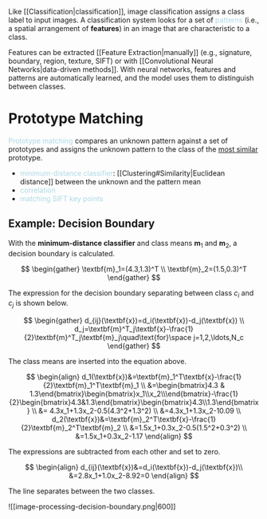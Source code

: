 Like [[Classification|classification]], image classification assigns a class label to input images. A classification system looks for a set of <span style = "color:lightblue">patterns</span> (i.e., a spatial arrangement of **features**) in an image that are characteristic to a class.

Features can be extracted [[Feature Extraction|manually]] (e.g., signature, boundary, region, texture, SIFT) or with [[Convolutional Neural Networks|data-driven methods]]. With neural networks, features and patterns are automatically learned, and the model uses them to distinguish between classes.

# Prototype Matching
<span style = "color:lightblue">Prototype matching</span> compares an unknown pattern against a set of prototypes and assigns the unknown pattern to the class of the <u>most similar</u> prototype.
- <span style = "color:lightblue">minimum-distance classifier</span>: [[Clustering#Similarity|Euclidean distance]] between the unknown and the pattern mean
- <span style = "color:lightblue">correlation</span>
- <span style = "color:lightblue">matching SIFT key points</span>

## Example: Decision Boundary
With the **minimum-distance classifier** and class means $\textbf{m}_1$ and $\textbf{m}_2$, a decision boundary is calculated.

$$
\begin{gather}
\textbf{m}_1=(4.3,1.3)^T \\
\textbf{m}_2=(1.5,0.3)^T
\end{gather}
$$

The expression for the decision boundary separating between class $c_i$ and $c_j$ is shown below.

$$
\begin{gather}
d_{ij}(\textbf{x})=d_i(\textbf{x})-d_j(\textbf{x}) \\
d_j=\textbf{m}^T_j\textbf{x}-\frac{1}{2}\textbf{m}^T_j\textbf{m}_j\quad\text{for}\space j=1,2,\ldots,N_c
\end{gather}
$$

The class means are inserted into the equation above.

$$
\begin{align}
d_1(\textbf{x})&=\textbf{m}_1^T\textbf{x}-\frac{1}{2}\textbf{m}_1^T\textbf{m}_1 \\
&=\begin{bmatrix}4.3 & 1.3\end{bmatrix}\begin{bmatrix}x_1\\x_2\\\end{bmatrix}-\frac{1}{2}\begin{bmatrix}4.3&1.3\end{bmatrix}\begin{bmatrix}4.3\\1.3\end{bmatrix} \\
&= 4.3x_1+1.3x_2-0.5(4.3^2+1.3^2) \\
&=4.3x_1+1.3x_2-10.09 \\
d_2(\textbf{x})&=\textbf{m}_2^T\textbf{x}-\frac{1}{2}\textbf{m}_2^T\textbf{m}_2 \\
&=1.5x_1+0.3x_2-0.5(1.5^2+0.3^2) \\
&=1.5x_1+0.3x_2-1.17
\end{align}
$$

The expressions are subtracted from each other and set to zero.

$$
\begin{align}
d_{ij}(\textbf{x})&=d_i(\textbf{x})-d_j(\textbf{x})\\
&=2.8x_1+1.0x_2-8.92=0
\end{align}
$$

The line separates between the two classes.

![[image-processing-decision-boundary.png|600]]